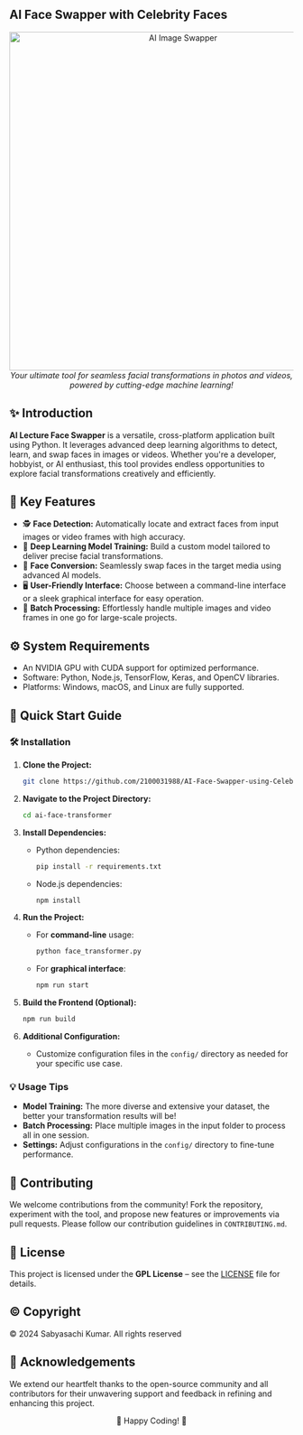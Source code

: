 ##  AI Face Swapper with Celebrity Faces

<p align="center">
  <img src="https://i.postimg.cc/0jcq84XM/celebrity-gender-swap-faceapp-fb29-png-700.jpg" alt="AI Image Swapper" width="600">
  <br/><i>Your ultimate tool for seamless facial transformations in photos and videos, powered by cutting-edge machine learning!</i>
</p>

## ✨ Introduction

**AI Lecture Face Swapper** is a versatile, cross-platform application built using Python. It leverages advanced deep learning algorithms to detect, learn, and swap faces in images or videos. Whether you're a developer, hobbyist, or AI enthusiast, this tool provides endless opportunities to explore facial transformations creatively and efficiently.

## 🌟 Key Features
- 🕵️ **Face Detection:** Automatically locate and extract faces from input images or video frames with high accuracy.
- 🧠 **Deep Learning Model Training:** Build a custom model tailored to deliver precise facial transformations.
- 🔄 **Face Conversion:** Seamlessly swap faces in the target media using advanced AI models.
- 🖥️ **User-Friendly Interface:** Choose between a command-line interface or a sleek graphical interface for easy operation.
- 📂 **Batch Processing:** Effortlessly handle multiple images and video frames in one go for large-scale projects.

## ⚙️ System Requirements
- An NVIDIA GPU with CUDA support for optimized performance.
- Software: Python, Node.js, TensorFlow, Keras, and OpenCV libraries.
- Platforms: Windows, macOS, and Linux are fully supported.

## 🚀 Quick Start Guide

### 🛠️ Installation
1. **Clone the Project:**
    ```bash
    git clone https://github.com/2100031988/AI-Face-Swapper-using-Celebrity.git
    ```
2. **Navigate to the Project Directory:**
    ```bash
    cd ai-face-transformer
    ```
3. **Install Dependencies:**
    - Python dependencies:
      ```bash
      pip install -r requirements.txt
      ```
    - Node.js dependencies:
      ```bash
      npm install
      ```
4. **Run the Project:**
    - For **command-line** usage:
      ```bash
      python face_transformer.py
      ```
    - For **graphical interface**:
      ```bash
      npm run start
      ```

5. **Build the Frontend (Optional):**
    ```bash
    npm run build
    ```

6. **Additional Configuration:**
    - Customize configuration files in the `config/` directory as needed for your specific use case.

### 💡 Usage Tips
- **Model Training:** The more diverse and extensive your dataset, the better your transformation results will be!
- **Batch Processing:** Place multiple images in the input folder to process all in one session.
- **Settings:** Adjust configurations in the `config/` directory to fine-tune performance.

## 🤝 Contributing
We welcome contributions from the community! Fork the repository, experiment with the tool, and propose new features or improvements via pull requests. Please follow our contribution guidelines in `CONTRIBUTING.md`.

## 📜 License
This project is licensed under the **GPL License** – see the [LICENSE](LICENSE) file for details.

## ©️ Copyright
© 2024 Sabyasachi Kumar. All rights reserved

## 🙏 Acknowledgements
We extend our heartfelt thanks to the open-source community and all contributors for their unwavering support and feedback in refining and enhancing this project.

<p align="center">
  🎉 Happy Coding! 🎉
</p>
